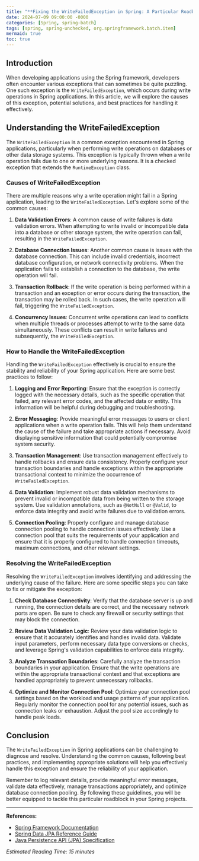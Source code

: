 ```yaml
---
title: "**Fixing the WriteFailedException in Spring: A Particular Roadblock for Developers**"
date: 2024-07-09 09:00:00 -0000
categories: [Spring, spring-batch]
tags: [spring, spring-unchecked, org.springframework.batch.item]
mermaid: true
toc: true
---
```



## Introduction
When developing applications using the Spring framework, developers often encounter various exceptions that can sometimes be quite puzzling. One such exception is the `WriteFailedException`, which occurs during write operations in Spring applications. In this article, we will explore the causes of this exception, potential solutions, and best practices for handling it effectively.

## Understanding the WriteFailedException
The `WriteFailedException` is a common exception encountered in Spring applications, particularly when performing write operations on databases or other data storage systems. This exception is typically thrown when a write operation fails due to one or more underlying reasons. It is a checked exception that extends the `RuntimeException` class.

### Causes of WriteFailedException
There are multiple reasons why a write operation might fail in a Spring application, leading to the `WriteFailedException`. Let's explore some of the common causes:

1. **Data Validation Errors**: A common cause of write failures is data validation errors. When attempting to write invalid or incompatible data into a database or other storage system, the write operation can fail, resulting in the `WriteFailedException`.

2. **Database Connection Issues**: Another common cause is issues with the database connection. This can include invalid credentials, incorrect database configuration, or network connectivity problems. When the application fails to establish a connection to the database, the write operation will fail.

3. **Transaction Rollback**: If the write operation is being performed within a transaction and an exception or error occurs during the transaction, the transaction may be rolled back. In such cases, the write operation will fail, triggering the `WriteFailedException`.

4. **Concurrency Issues**: Concurrent write operations can lead to conflicts when multiple threads or processes attempt to write to the same data simultaneously. These conflicts can result in write failures and subsequently, the `WriteFailedException`.

### How to Handle the WriteFailedException
Handling the `WriteFailedException` effectively is crucial to ensure the stability and reliability of your Spring application. Here are some best practices to follow:

1. **Logging and Error Reporting**: Ensure that the exception is correctly logged with the necessary details, such as the specific operation that failed, any relevant error codes, and the affected data or entity. This information will be helpful during debugging and troubleshooting.

2. **Error Messaging**: Provide meaningful error messages to users or client applications when a write operation fails. This will help them understand the cause of the failure and take appropriate actions if necessary. Avoid displaying sensitive information that could potentially compromise system security.

3. **Transaction Management**: Use transaction management effectively to handle rollbacks and ensure data consistency. Properly configure your transaction boundaries and handle exceptions within the appropriate transactional context to minimize the occurrence of `WriteFailedException`.

4. **Data Validation**: Implement robust data validation mechanisms to prevent invalid or incompatible data from being written to the storage system. Use validation annotations, such as `@NotNull` or `@Valid`, to enforce data integrity and avoid write failures due to validation errors.

5. **Connection Pooling**: Properly configure and manage database connection pooling to handle connection issues effectively. Use a connection pool that suits the requirements of your application and ensure that it is properly configured to handle connection timeouts, maximum connections, and other relevant settings.

### Resolving the WriteFailedException
Resolving the `WriteFailedException` involves identifying and addressing the underlying cause of the failure. Here are some specific steps you can take to fix or mitigate the exception:

1. **Check Database Connectivity**: Verify that the database server is up and running, the connection details are correct, and the necessary network ports are open. Be sure to check any firewall or security settings that may block the connection.

2. **Review Data Validation Logic**: Review your data validation logic to ensure that it accurately identifies and handles invalid data. Validate input parameters, perform necessary data type conversions or checks, and leverage Spring's validation capabilities to enforce data integrity.

3. **Analyze Transaction Boundaries**: Carefully analyze the transaction boundaries in your application. Ensure that the write operations are within the appropriate transactional context and that exceptions are handled appropriately to prevent unnecessary rollbacks.

4. **Optimize and Monitor Connection Pool**: Optimize your connection pool settings based on the workload and usage patterns of your application. Regularly monitor the connection pool for any potential issues, such as connection leaks or exhaustion. Adjust the pool size accordingly to handle peak loads.

## Conclusion
The `WriteFailedException` in Spring applications can be challenging to diagnose and resolve. Understanding the common causes, following best practices, and implementing appropriate solutions will help you effectively handle this exception and ensure the reliability of your application.

Remember to log relevant details, provide meaningful error messages, validate data effectively, manage transactions appropriately, and optimize database connection pooling. By following these guidelines, you will be better equipped to tackle this particular roadblock in your Spring projects.

---

**References:**
- [Spring Framework Documentation](https://spring.io/projects/spring-framework)
- [Spring Data JPA Reference Guide](https://docs.spring.io/spring-data/jpa/docs/current/reference/html/)
- [Java Persistence API (JPA) Specification](https://docs.oracle.com/javaee/7/tutorial/persistence-intro.htm)

*Estimated Reading Time: 15 minutes*